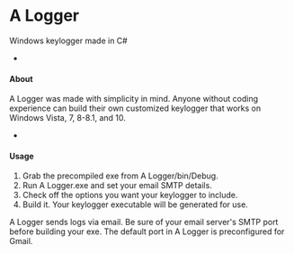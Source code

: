 # A Logger
Windows keylogger made in C#

-
#### About

A Logger was made with simplicity in mind. Anyone without coding experience can build their own customized keylogger that works on Windows Vista, 7, 8-8.1, and 10.

-
#### Usage

1. Grab the precompiled exe from A Logger/bin/Debug.
2. Run A Logger.exe and set your email SMTP details.
3. Check off the options you want your keylogger to include.
4. Build it. Your keylogger executable will be generated for use.

A Logger sends logs via email. Be sure of your email server's SMTP port before building your exe. The default port in A Logger is preconfigured for Gmail.
